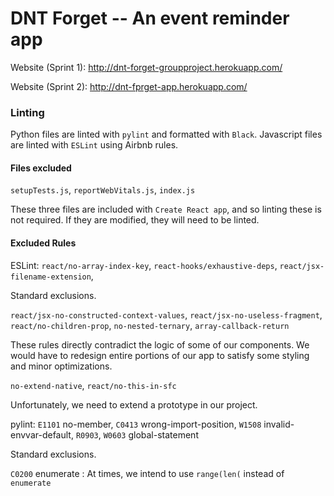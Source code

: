 # DNT Forget -- An event reminder app

Website (Sprint 1): http://dnt-forget-groupproject.herokuapp.com/

Website (Sprint 2): http://dnt-fprget-app.herokuapp.com/

### Linting

Python files are linted with `pylint` and formatted with `Black`. Javascript files are linted with `ESLint` using Airbnb rules.

#### Files excluded

`setupTests.js`, `reportWebVitals.js`, `index.js`

These three files are included with `Create React app`, and so linting these is not required. If they are modified, they will need to be linted.

#### Excluded Rules

ESLint:
`react/no-array-index-key`, `react-hooks/exhaustive-deps`, `react/jsx-filename-extension`, 

Standard exclusions.

`react/jsx-no-constructed-context-values`, `react/jsx-no-useless-fragment`, `react/no-children-prop`, `no-nested-ternary`, `array-callback-return`

These rules directly contradict the logic of some of our components. We would have to redesign entire portions of our app to satisfy some styling and minor optimizations.

`no-extend-native`, `react/no-this-in-sfc`

Unfortunately, we need to extend a prototype in our project.


pylint:
`E1101` no-member, `C0413` wrong-import-position, `W1508` invalid-envvar-default, `R0903`, `W0603` global-statement

Standard exclusions.

`C0200` enumerate : At times, we intend to use `range(len(` instead of `enumerate`
